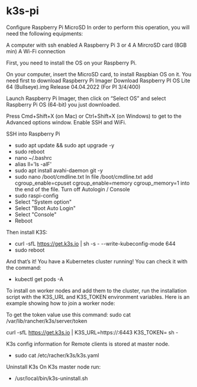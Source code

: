 # k3s-pi

Configure Raspberry Pi MicroSD
In order to perform this operation, you will need the following equipments:

A computer with ssh enabled
A Raspberry Pi 3 or 4
A MircroSD card (8GB min)
A Wi-Fi connection

First, you need to install the OS on your Raspberry Pi. 

On your computer, insert the MicroSD card, to install Raspbian OS on it.
You need first to download Raspberry Pi Imager 
Download Raspberry PI OS Lite 64 (Bullseye).img
Release 04.04.2022 (For PI 3/4/400)

Launch Raspberry Pi Imager, then click on “Select OS” and select Raspberry Pi OS (64-bit) you just downloaded.

Press Cmd+Shift+X (on Mac) or Ctrl+Shift+X (on Windows) to get to the Advanced options window. 
Enable SSH and WiFi.

SSH into Raspberry Pi

- sudo apt update && sudo apt upgrade -y
- sudo reboot
- nano ~/.bashrc
- alias ll='ls -alF'
- sudo apt install avahi-daemon git -y
- sudo nano /boot/cmdline.txt
In file /boot/cmdline.txt add cgroup_enable=cpuset cgroup_enable=memory cgroup_memory=1 into the end of the file.
Turn off Autologin / Console
- sudo raspi-config
- Select "System option"
- Select "Boot Auto Login"
- Select "Console"
- Reboot

Then install K3S:
- curl -sfL https://get.k3s.io | sh -s - --write-kubeconfig-mode 644
- sudo reboot

And that’s it! You have a Kubernetes cluster running! You can check it with the command:
- kubectl get pods -A


To install on worker nodes and add them to the cluster, run the installation script with the K3S_URL and K3S_TOKEN environment variables. Here is an example showing how to join a worker node:

To get the token value use this command:
sudo cat /var/lib/rancher/k3s/server/token

curl -sfL https://get.k3s.io | K3S_URL=https://<server>:6443 K3S_TOKEN=<token> sh -
  
K3s config information for Remote clients is stored at master node.
- sudo cat /etc/racher/k3s/k3s.yaml

Uninstall K3s
On K3s master node run:
- /usr/local/bin/k3s-uninstall.sh
